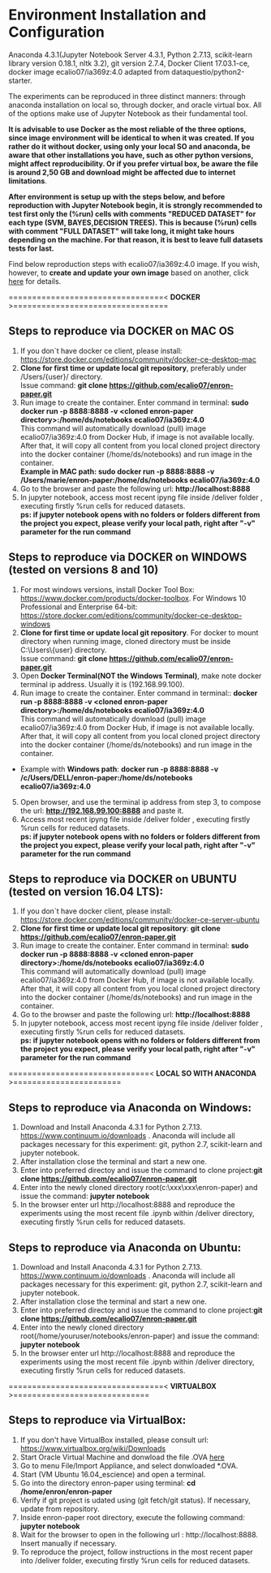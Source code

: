 # Environment Installation and Configuration
Anaconda 4.3.1(Jupyter Notebook Server 4.3.1, Python 2.7.13, scikit-learn library version 0.18.1, nltk 3.2), git version 2.7.4, Docker Client 17.03.1-ce, docker image ecalio07/ia369z:4.0 adapted from dataquestio/python2-starter.

The experiments can be reproduced in three distinct manners: through anaconda installation on local so, through docker, and oracle virtual box. All of the options make use of Jupyter Notebook as their fundamental tool.

**It is advisable to use Docker as the most reliable of the three options, since image environment will be identical to when it was created. If you rather do it without docker, using only  your local SO and anaconda, be aware that other installations you have, such as other python versions, might affect reproducibility. Or if you prefer virtual box, be aware the file is around 2,50 GB and download might  be affected due to internet limitations**.<br>

**After environment is setup up with the steps below, and before reproduction with Jupyter Notebook begin, it is strongly recommended to test first only the  (%run) cells with comments "REDUCED DATASET" for each type (SVM, BAYES,DECISION TREES). This is because (%run) cells with comment "FULL DATASET" will take long, it might take hours depending on the machine. For that reason, it is best to leave full datasets tests for last.**

Find below reproduction steps with ecalio07/ia369z:4.0 image. If you wish, however, to **create and update your own image** based on another, click [here](Create-Update-DockerImage.md) for details.

=================================< **DOCKER** >================================= 

## Steps to reproduce via DOCKER on MAC OS
1. If you don´t have docker ce client, please install:
https://store.docker.com/editions/community/docker-ce-desktop-mac
2. **Clone for first time or update local git repository**, preferably under /Users/{user}/ directory.<br> Issue command: **git clone https://github.com/ecalio07/enron-paper.git**
3. Run image to create the container. Enter command in terminal: **sudo docker run -p 8888:8888 -v \<cloned enron-paper directory>\:/home/ds/notebooks ecalio07/ia369z:4.0**<br>
This command will automatically download (pull) image ecalio07/ia369z:4.0 from Docker Hub, if image is not available locally. After that, it will copy all content from you local cloned project directory into the docker container (/home/ds/notebooks) and run image in the container.<br> 
**Example in MAC path: sudo docker run -p 8888:8888 -v /Users/marie/enron-paper:/home/ds/notebooks ecalio07/ia369z:4.0**
4. Go to the browser and paste the following url: **http://localhost:8888**
5. In jupyter notebook, access most recent ipyng file inside /deliver folder , executing firstly %run cells for reduced datasets.<br>
**ps: if jupyter notebook opens with no folders or folders different from the project you expect, please verify your local path, right after "-v" parameter for the run command**

## Steps to reproduce via DOCKER on WINDOWS (tested on versions 8 and 10)
1. For most windows versions, install Docker Tool Box: https://www.docker.com/products/docker-toolbox. For Windows 10 Professional and Enterprise 64-bit: https://store.docker.com/editions/community/docker-ce-desktop-windows
2. **Clone for first time or update local git repository**. For docker to mount directory when running image, cloned directory must be inside C:\Users\\{user} directory.<br> Issue command: **git clone https://github.com/ecalio07/enron-paper.git**
3. Open **Docker Terminal(NOT the Windows Terminal)**, make note docker terminal ip address. Usually it is (192.168.99.100). 
4. Run image to create the container. Enter command in terminal:: **docker run -p 8888:8888 -v \<cloned enron-paper directory>\:/home/ds/notebooks ecalio07/ia369z:4.0**<br>
This command will automatically download (pull) image ecalio07/ia369z:4.0 from Docker Hub, if image is not available locally. After that, it will copy all content from you local cloned project directory into the docker container (/home/ds/notebooks) and run image in the container.<br> 
* Example with **Windows path**: **docker run -p 8888:8888 -v /c/Users/DELL/enron-paper:/home/ds/notebooks ecalio07/ia369z:4.0** 
5. Open browser, and use the terminal ip address from step 3, to compose the url: **http://192.168.99.100:8888** and paste it. 
6. Access most recent ipyng file inside /deliver folder , executing firstly %run cells for reduced datasets.<br>
**ps: if jupyter notebook opens with no folders or folders different from the project you expect, please verify your local path, right after "-v" parameter for the run command**

## Steps to reproduce via DOCKER on UBUNTU (tested on version 16.04 LTS):
1. If you don´t have docker client, please install:
https://store.docker.com/editions/community/docker-ce-server-ubuntu
2. **Clone for first time or update local git repository**: **git clone https://github.com/ecalio07/enron-paper.git**
3. Run image to create the container. Enter command in terminal: **sudo docker run -p 8888:8888 -v \<cloned enron-paper directory>\:/home/ds/notebooks ecalio07/ia369z:4.0**<br>
This command will automatically download (pull) image ecalio07/ia369z:4.0 from Docker Hub, if image is not available locally. After that, it will copy all content from you local cloned project directory into the docker container (/home/ds/notebooks) and run image in the container.<br> 
4. Go to the browser and paste the following url: **http://localhost:8888**
5. In jupyter notebook, access most recent ipyng file inside /deliver folder , executing firstly %run cells for reduced datasets.<br>
**ps: if jupyter notebook opens with no folders or folders different from the project you expect, please verify your local path, right after "-v" parameter for the run command**

==============================< **LOCAL SO WITH ANACONDA** >======================= 

## Steps to reproduce via Anaconda on Windows:
1. Download and Install Anaconda 4.3.1 for Python 2.7.13. https://www.continuum.io/downloads . Anaconda will include all packages necessary for this experiment: git, python 2.7, scikit-learn and jupyter notebook.
2. After installation close the terminal and start a new one.
3. Enter into preferred directoy and issue the command to clone project:**git clone https://github.com/ecalio07/enron-paper.git**
4. Enter into the newly cloned directory root(c:\xxx\xxx\enron-paper) and issue the command: **jupyter notebook**
5. In the browser enter url http://localhost:8888 and reproduce the experiments using the most recent file .ipynb within /deliver directory, executing firstly %run cells for reduced datasets.<br>

## Steps to reproduce via Anaconda on Ubuntu:
1. Download and Install Anaconda 4.3.1 for Python 2.7.13. https://www.continuum.io/downloads . Anaconda will include all packages necessary for this experiment: git, python 2.7, scikit-learn and jupyter notebook.
2. After installation close the terminal and start a new one.
3. Enter into preferred directoy and issue the command to clone project:**git clone https://github.com/ecalio07/enron-paper.git** 
4. Enter into the newly cloned directory root(/home/youruser/notebooks/enron-paper) and issue the command: **jupyter notebook** 
5. In the browser enter url http://localhost:8888 and reproduce the experiments using the most recent file .ipynb within /deliver directory, executing firstly %run cells for reduced datasets.<br>

=================================< **VIRTUALBOX** >=============================

## Steps to reproduce via VirtualBox:
1. If you don't have VirtualBox installed, please consult url:
https://www.virtualbox.org/wiki/Downloads
2. Start Oracle Virtual Machine and donwload the file .OVA [here](https://drive.google.com/file/d/0B4KJCoCOJkpGZWlIeFY5Qk1LSFU/view?usp=sharing)
3. Go to menu File/Import Appliance, and select donwloaded *.OVA.
4. Start  (VM Ubuntu 16.04_escience) and open a terminal.
5. Go into the directory enron-paper using terminal: **cd /home/enron/enron-paper**
6. Verify if git project is udated using (git fetch/git status). If necessary, update from repository.
7. Inside enron-paper root directory, execute the following command: **jupyter notebook**
8. Wait for the browser to open in the following url : http://localhost:8888. Insert manually if necessary.
9. To reproduce the project, follow instructions in the most recent paper into /deliver folder, executing firstly %run cells for reduced datasets.<br>
 
